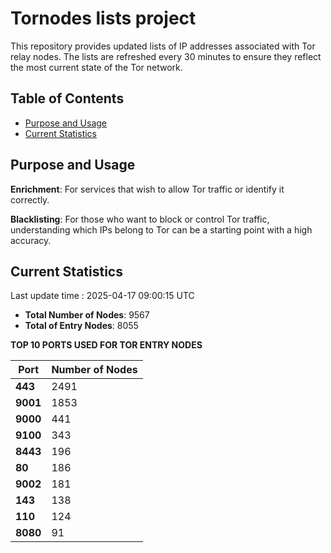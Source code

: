 # Tornodes lists project

This repository provides updated lists of IP addresses associated with Tor relay nodes. The lists are refreshed every 30 minutes to ensure they reflect the most current state of the Tor network.

## Table of Contents

- [Purpose and Usage](#purpose-and-usage)
- [Current Statistics](#current-statistics)


## Purpose and Usage

**Enrichment**: For services that wish to allow Tor traffic or identify it correctly.

**Blacklisting**: For those who want to block or control Tor traffic, understanding which IPs belong to Tor can be a starting point with a high accuracy.

## Current Statistics

Last update time : 2025-04-17 09:00:15 UTC

- **Total Number of Nodes**: 9567
- **Total of Entry Nodes**: 8055

**TOP 10 PORTS USED FOR TOR ENTRY NODES**

| **Port** | **Number of Nodes** |
|------|-----------------|
| **443**   | 2491  |
| **9001**   | 1853  |
| **9000**   | 441  |
| **9100**   | 343  |
| **8443**   | 196  |
| **80**   | 186  |
| **9002**   | 181  |
| **143**   | 138  |
| **110**   | 124  |
| **8080**   | 91  |

